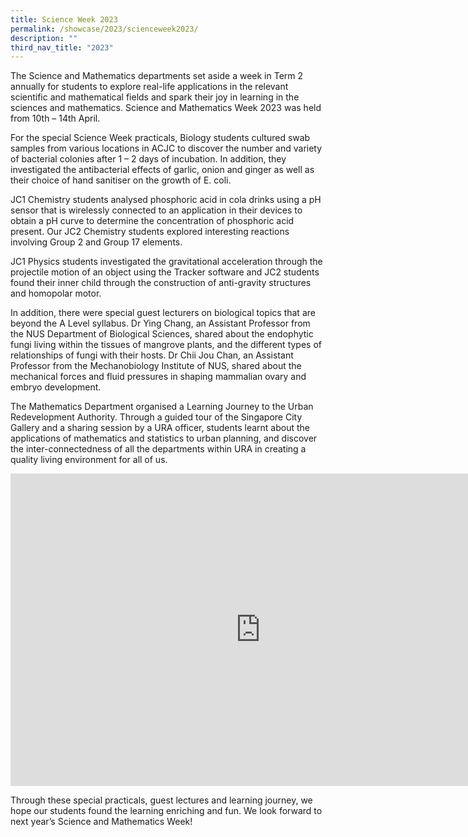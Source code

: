 ```yaml
---
title: Science Week 2023
permalink: /showcase/2023/scienceweek2023/
description: ""
third_nav_title: "2023"
---
```

The Science and Mathematics departments set aside a week in Term 2 annually for students to explore real-life applications in the relevant scientific and mathematical fields and spark their joy in learning in the sciences and mathematics. Science and Mathematics Week 2023 was held from 10th – 14th April.

For the special Science Week practicals, Biology students cultured swab samples from various locations in ACJC to discover the number and variety of bacterial colonies after 1 – 2 days of incubation. In addition, they investigated the antibacterial effects of garlic, onion and ginger as well as their choice of hand sanitiser on the growth of E. coli.

 JC1 Chemistry students analysed phosphoric acid in cola drinks using a pH sensor that is wirelessly connected to an application in their devices to obtain a pH curve to determine the concentration of phosphoric acid present. Our JC2 Chemistry students explored interesting reactions involving Group 2 and Group 17 elements. 

JC1 Physics students investigated the gravitational acceleration through the projectile motion of an object using the Tracker software and JC2 students found their inner child through the construction of anti-gravity structures and homopolar motor. 

In addition, there were special guest lecturers on biological topics that are beyond the A Level syllabus. Dr Ying Chang, an Assistant Professor from the NUS Department of Biological Sciences, shared about the endophytic fungi living within the tissues of mangrove plants, and the different types of relationships of fungi with their hosts. Dr Chii Jou Chan, an Assistant Professor from the Mechanobiology Institute of NUS, shared about the mechanical forces and fluid pressures in shaping mammalian ovary and embryo development.

The Mathematics Department organised a Learning Journey to the Urban Redevelopment Authority. Through a guided tour of the Singapore City Gallery and a sharing session by a URA officer, students learnt about the applications of mathematics and statistics to urban planning, and discover the inter-connectedness of all the departments within URA in creating a quality living environment for all of us.

<iframe allowfullscreen="true" height="500" width="800" frameborder="0" src="https://docs.google.com/presentation/d/e/2PACX-1vRn8pn0-q4I1x4JdgyyUxY-2HuazlS00zJBVU84Zhp1qGPnF1IHGS7GOCk4PzH2EUgOf_AqBLSLYOX2/embed?start=false&amp;loop=false&amp;delayms=3000"></iframe>

Through these special practicals, guest lectures and learning journey, we hope our students found the learning enriching and fun. We look forward to next year’s Science and Mathematics Week!